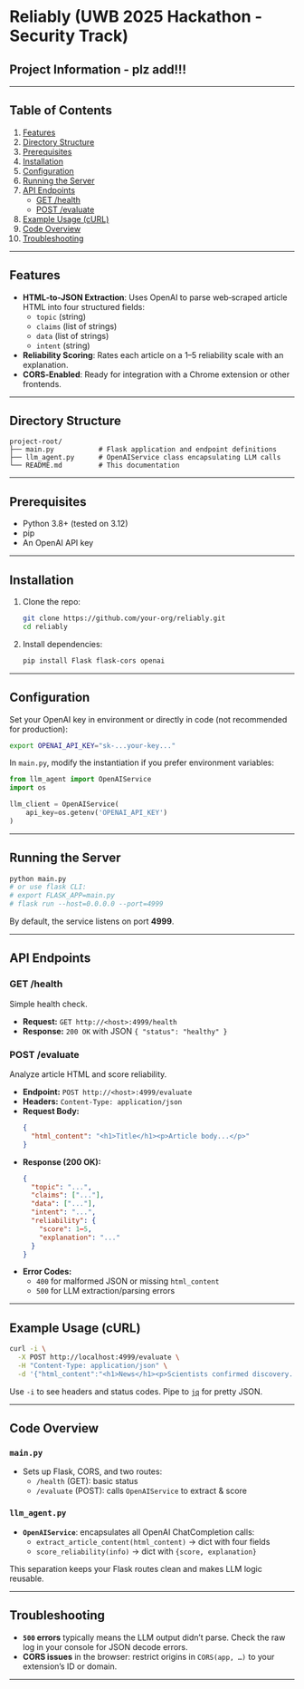 # Reliably (UWB 2025 Hackathon - Security Track)

## Project Information  - plz add!!!

---

## Table of Contents
1. [Features](#features)
2. [Directory Structure](#directory-structure)
3. [Prerequisites](#prerequisites)
4. [Installation](#installation)
5. [Configuration](#configuration)
6. [Running the Server](#running-the-server)
7. [API Endpoints](#api-endpoints)
   - [GET /health](#get-health)
   - [POST /evaluate](#post-evaluate)
8. [Example Usage (cURL)](#example-usage)
9. [Code Overview](#code-overview)
10. [Troubleshooting](#troubleshooting)

---

## Features
- **HTML‐to‐JSON Extraction**: Uses OpenAI to parse web‑scraped article HTML into four structured fields:
  - `topic` (string)
  - `claims` (list of strings)
  - `data` (list of strings)
  - `intent` (string)
- **Reliability Scoring**: Rates each article on a 1–5 reliability scale with an explanation.
- **CORS‐Enabled**: Ready for integration with a Chrome extension or other frontends.

---

## Directory Structure
```
project-root/
├── main.py           # Flask application and endpoint definitions
├── llm_agent.py      # OpenAIService class encapsulating LLM calls
└── README.md         # This documentation
```

---

## Prerequisites
- Python 3.8+ (tested on 3.12)
- pip
- An OpenAI API key

---

## Installation
1. Clone the repo:
   ```bash
   git clone https://github.com/your-org/reliably.git
   cd reliably
   ```
2. Install dependencies:
   ```bash
   pip install Flask flask-cors openai
   ```

---

## Configuration
Set your OpenAI key in environment or directly in code (not recommended for production):
```bash
export OPENAI_API_KEY="sk-...your-key..."
```

In `main.py`, modify the instantiation if you prefer environment variables:
```python
from llm_agent import OpenAIService
import os

llm_client = OpenAIService(
    api_key=os.getenv('OPENAI_API_KEY')
)
```

---

## Running the Server
```bash
python main.py
# or use flask CLI:
# export FLASK_APP=main.py
# flask run --host=0.0.0.0 --port=4999
```
By default, the service listens on port **4999**.

---

## API Endpoints

### GET /health
Simple health check.
- **Request:** `GET http://<host>:4999/health`
- **Response:** `200 OK` with JSON `{ "status": "healthy" }`

### POST /evaluate
Analyze article HTML and score reliability.

- **Endpoint:** `POST http://<host>:4999/evaluate`
- **Headers:** `Content-Type: application/json`
- **Request Body:**
  ```json
  {
    "html_content": "<h1>Title</h1><p>Article body...</p>"
  }
  ```
- **Response (200 OK):**
  ```json
  {
    "topic": "...",
    "claims": ["..."],
    "data": ["..."],
    "intent": "...",
    "reliability": {
      "score": 1—5,
      "explanation": "..."
    }
  }
  ```
- **Error Codes:**
  - `400` for malformed JSON or missing `html_content`
  - `500` for LLM extraction/parsing errors

---

## Example Usage (cURL)
```bash
curl -i \
  -X POST http://localhost:4999/evaluate \
  -H "Content-Type: application/json" \
  -d '{"html_content":"<h1>News</h1><p>Scientists confirmed discovery...</p>"}'
```
Use `-i` to see headers and status codes. Pipe to [`jq`](https://stedolan.github.io/jq/) for pretty JSON.

---

## Code Overview

### `main.py`
- Sets up Flask, CORS, and two routes:
  - `/health` (GET): basic status
  - `/evaluate` (POST): calls `OpenAIService` to extract & score

### `llm_agent.py`
- **`OpenAIService`**: encapsulates all OpenAI ChatCompletion calls:
  - `extract_article_content(html_content)` → dict with four fields
  - `score_reliability(info)` → dict with `{score, explanation}`

This separation keeps your Flask routes clean and makes LLM logic reusable.

---

## Troubleshooting
- **`500` errors** typically means the LLM output didn’t parse. Check the raw log in your console for JSON decode errors.
- **CORS issues** in the browser: restrict origins in `CORS(app, …)` to your extension’s ID or domain.

---

